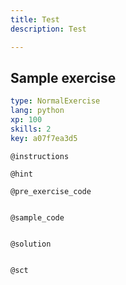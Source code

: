 ```yaml
---
title: Test
description: Test

---
```

## Sample exercise

```yaml
type: NormalExercise
lang: python
xp: 100
skills: 2
key: a07f7ea3d5
```


`@instructions`

`@hint`

`@pre_exercise_code`
```{python}

```

`@sample_code`
```{python}

```

`@solution`
```{python}

```

`@sct`
```{python}

```
